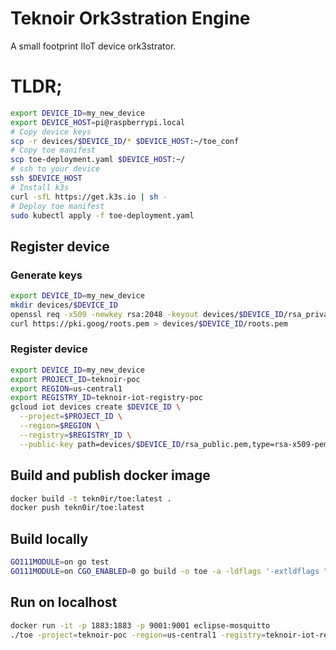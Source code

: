 # Teknoir Ork3stration Engine
A small footprint IIoT device ork3strator.

# TLDR;
```bash
export DEVICE_ID=my_new_device
export DEVICE_HOST=pi@raspberrypi.local
# Copy device keys
scp -r devices/$DEVICE_ID/* $DEVICE_HOST:~/toe_conf
# Copy toe manifest
scp toe-deployment.yaml $DEVICE_HOST:~/
# ssh to your device
ssh $DEVICE_HOST
# Install k3s
curl -sfL https://get.k3s.io | sh -
# Deploy toe manifest
sudo kubectl apply -f toe-deployment.yaml
```

## Register device
### Generate keys
```bash 
export DEVICE_ID=my_new_device
mkdir devices/$DEVICE_ID
openssl req -x509 -newkey rsa:2048 -keyout devices/$DEVICE_ID/rsa_private.pem -nodes -out devices/$DEVICE_ID/rsa_public.pem -subj "/CN=unused"
curl https://pki.goog/roots.pem > devices/$DEVICE_ID/roots.pem
```

### Register device
```bash
export DEVICE_ID=my_new_device
export PROJECT_ID=teknoir-poc
export REGION=us-central1
export REGISTRY_ID=teknoir-iot-registry-poc
gcloud iot devices create $DEVICE_ID \
  --project=$PROJECT_ID \
  --region=$REGION \
  --registry=$REGISTRY_ID \
  --public-key path=devices/$DEVICE_ID/rsa_public.pem,type=rsa-x509-pem
```

## Build and publish docker image
```bash
docker build -t tekn0ir/toe:latest .
docker push tekn0ir/toe:latest
```

## Build locally
```bash
GO111MODULE=on go test
GO111MODULE=on CGO_ENABLED=0 go build -o toe -a -ldflags '-extldflags "-static"' .
```

## Run on localhost
```bash
docker run -it -p 1883:1883 -p 9001:9001 eclipse-mosquitto
./toe -project=teknoir-poc -region=us-central1 -registry=teknoir-iot-registry-poc -device=localhost -ca_certs=./devices/localhost/roots.pem -private_key=./devices/localhost/rsa_private.pem -mqtt_broker_host=localhost -kube_config=${HOME}/.kube/config
```